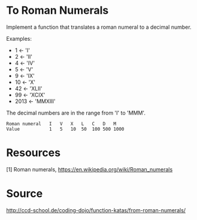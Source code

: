 # To Roman Numerals

Implement a function that translates a roman numeral to a decimal number.

Examples:

- 1 <- 'I'
- 2 <- 'II'
- 4 <- 'IV'
- 5 <- 'V'
- 9 <- 'IX'
- 10 <- 'X'
- 42 <- 'XLII'
- 99 <- 'XCIX'
- 2013 <- 'MMXIII'

The decimal numbers are in the range from 'I' to 'MMM'.

```
Roman numeral	I	V	X	L	C	D	M
Value	        1	5	10	50	100	500	1000
```

# Resources

[1] Roman numerals, https://en.wikipedia.org/wiki/Roman_numerals

# Source

http://ccd-school.de/coding-dojo/function-katas/from-roman-numerals/